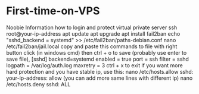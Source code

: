 # First-time-on-VPS
Noobie Information how to login and protect virtual private server
ssh root@your-ip-address
apt update
apt upgrade
apt install fail2ban
echo "sshd_backend = systemd" >> /etc/fail2ban/paths-debian.conf
nano /etc/fail2ban/jail.local
copy and paste this commands to file with right button click (in windows cmd) then ctrl + o to save (probably use enter to save file), 
[sshd]
backend=systemd
enabled = true
port = ssh
filter = sshd
logpath = /var/log/auth.log
maxretry = 3
ctrl + x to exit 
if you want more hard protection and you have stable ip, use this:
nano /etc/hosts.allow
sshd: your-ip-address: allow (you can add more same lines with different ip)
nano /etc/hosts.deny
sshd: ALL
